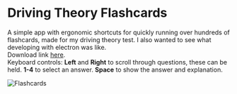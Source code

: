 # Driving Theory Flashcards

A simple app with ergonomic shortcuts for quickly running over hundreds of flashcards, made for my driving theory test. I also wanted to see what developing with electron was like.<br>
Download link [here](https://github.com/Seti-0/flashcards/releases/tag/v1.0).<br>
Keyboard controls: **Left** and **Right** to scroll through questions, these can be held. **1-4** to select an answer. **Space** to show the answer and explanation.

![Flashcards](https://github.com/user-attachments/assets/32b8f6e6-5a32-4f2c-b74b-73b4802a180e)

